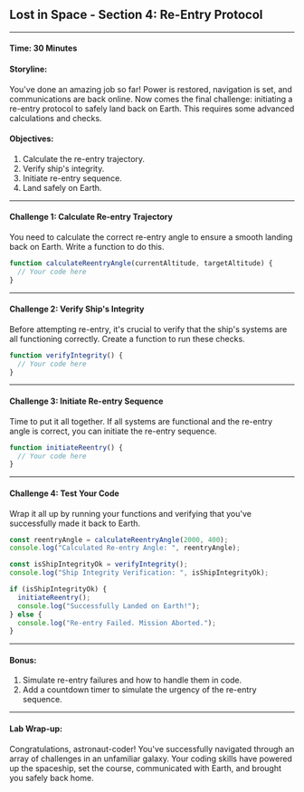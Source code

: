 ## Lost in Space - Section 4: Re-Entry Protocol

---

#### Time: 30 Minutes

#### Storyline:
You've done an amazing job so far! Power is restored, navigation is set, and communications are back online. Now comes the final challenge: initiating a re-entry protocol to safely land back on Earth. This requires some advanced calculations and checks.

#### Objectives:
1. Calculate the re-entry trajectory.
2. Verify ship's integrity.
3. Initiate re-entry sequence.
4. Land safely on Earth.

---

#### Challenge 1: Calculate Re-entry Trajectory

You need to calculate the correct re-entry angle to ensure a smooth landing back on Earth. Write a function to do this.

```javascript
function calculateReentryAngle(currentAltitude, targetAltitude) {
  // Your code here
}
```

---

#### Challenge 2: Verify Ship's Integrity

Before attempting re-entry, it's crucial to verify that the ship's systems are all functioning correctly. Create a function to run these checks.

```javascript
function verifyIntegrity() {
  // Your code here
}
```

---

#### Challenge 3: Initiate Re-entry Sequence

Time to put it all together. If all systems are functional and the re-entry angle is correct, you can initiate the re-entry sequence.

```javascript
function initiateReentry() {
  // Your code here
}
```

---

#### Challenge 4: Test Your Code

Wrap it all up by running your functions and verifying that you've successfully made it back to Earth.

```javascript
const reentryAngle = calculateReentryAngle(2000, 400);
console.log("Calculated Re-entry Angle: ", reentryAngle);

const isShipIntegrityOk = verifyIntegrity();
console.log("Ship Integrity Verification: ", isShipIntegrityOk);

if (isShipIntegrityOk) {
  initiateReentry();
  console.log("Successfully Landed on Earth!");
} else {
  console.log("Re-entry Failed. Mission Aborted.");
}
```

---

#### Bonus:

1. Simulate re-entry failures and how to handle them in code.
2. Add a countdown timer to simulate the urgency of the re-entry sequence.

---

#### Lab Wrap-up:

Congratulations, astronaut-coder! You've successfully navigated through an array of challenges in an unfamiliar galaxy. Your coding skills have powered up the spaceship, set the course, communicated with Earth, and brought you safely back home.
